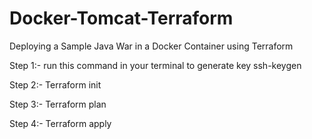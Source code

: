 # Docker-Tomcat-Terraform
Deploying a Sample Java War in a Docker Container using Terraform

Step 1:- run this command in your terminal to generate key
         ssh-keygen

Step 2:- Terraform init

Step 3:- Terraform plan

Step 4:- Terraform apply
